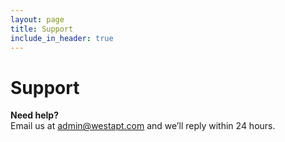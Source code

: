 ```yaml
---
layout: page
title: Support
include_in_header: true
---
```


# Support

**Need help?**  
Email us at [admin@westapt.com](mailto:admin@westapt.com) and we’ll reply within 24 hours.
